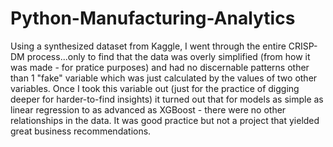 # Python-Manufacturing-Analytics
Using a synthesized dataset from Kaggle, I went through the entire CRISP-DM process...only to find that the data was overly simplified (from how it was made - for pratice purposes) and had no discernable patterns other than 1 "fake" variable which was just calculated by the values of two other variables. Once I took this variable out (just for the practice of digging deeper for harder-to-find insights) it turned out that for models as simple as linear regression to as advanced as XGBoost - there were no other relationships in the data. It was good practice but not a project that yielded great business recommendations. 
